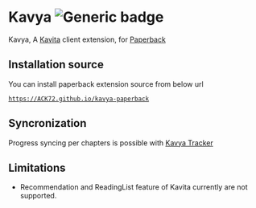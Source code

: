# Kavya ![Generic badge](https://img.shields.io/badge/version-1.1.4-green.svg)
Kavya, A [Kavita](https://www.kavitareader.com/) client extension, for [Paperback](https://paperback.moe/)


## Installation source
You can install paperback extension source from below url

[`https://ACK72.github.io/kavya-paperback`](https://ACK72.github.io/kavya-paperback)

## Syncronization
Progress syncing per chapters is possible with [Kavya Tracker]()

## Limitations

- Recommendation and ReadingList feature of Kavita currently are not supported.

